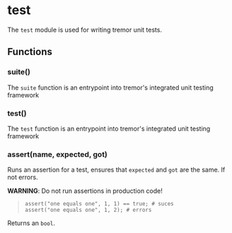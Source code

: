 
# test

 The `test` module is used for writing tremor unit tests.
## Functions

### suite()

The `suite` function is an entrypoint into tremor's
integrated unit testing framework


### test()

The `test` function is an entrypoint into tremor's
integrated unit testing framework


### assert(name, expected, got)

Runs an assertion for a test, ensures that `expected` and `got` are the
same. If not errors.

**WARNING**: Do not run assertions in production code!

> ```tremor
> assert("one equals one", 1, 1) == true; # suces
> assert("one equals one", 1, 2); # errors
> ```

Returns an `bool`.
